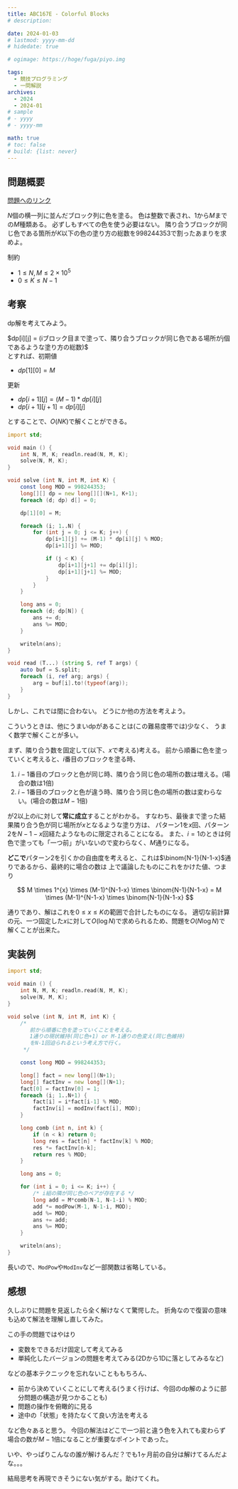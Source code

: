 ```yaml
---
title: ABC167E - Colorful Blocks
# description: 

date: 2024-01-03
# lastmod: yyyy-mm-dd
# hidedate: true

# ogimage: https://hoge/fuga/piyo.img

tags:
  - 競技プログラミング
  - 一問解説
archives:
  - 2024
  - 2024-01
# sample
# - yyyy
# - yyyy-mm

math: true
# toc: false
# build: {list: never}
---
```


## 問題概要

[問題へのリンク](https://atcoder.jp/contests/abc167/tasks/abc167_e)

$N$個の横一列に並んだブロック列に色を塗る。
色は整数で表され、$1$から$M$までの$M$種類ある。
必ずしもすべての色を使う必要はない。
隣り合うブロックが同じ色である箇所が$K$以下の色の塗り方の総数を$998244353$で割ったあまりを求めよ。

制約

- $1 \leq N, M \leq 2 \times 10^5$
- $0 \leq K \leq N-1$

## 考察

dp解を考えてみよう。
<div style="overflow: scroll;">
$dp[i][j] = (iブロック目まで塗って、隣り合うブロックが同じ色である場所がj個であるような塗り方の総数)$
</div>
とすれば、初期値

- $dp[1][0] = M$

更新

- $dp[i+1][j] = (M-1) * dp[i][j]$
- $dp[i+1][j+1] = dp[i][j]$

とすることで、$O(NK)$で解くことができる。

```d
import std;

void main () {
    int N, M, K; readln.read(N, M, K);
    solve(N, M, K);
}

void solve (int N, int M, int K) {
    const long MOD = 998244353;
    long[][] dp = new long[][](N+1, K+1);
    foreach (d; dp) d[] = 0;

    dp[1][0] = M;

    foreach (i; 1..N) {
        for (int j = 0; j <= K; j++) {
            dp[i+1][j] += (M-1) * dp[i][j] % MOD;
            dp[i+1][j] %= MOD;

            if (j < K) {
                dp[i+1][j+1] += dp[i][j];
                dp[i+1][j+1] %= MOD;
            }
        }
    }

    long ans = 0;
    foreach (d; dp[N]) {
        ans += d;
        ans %= MOD;
    }

    writeln(ans);
}

void read (T...) (string S, ref T args) {
    auto buf = S.split;
    foreach (i, ref arg; args) {
        arg = buf[i].to!(typeof(arg));
    }
}
```

しかし、これでは間に合わない。
どうにか他の方法を考えよう。

こういうときは、他にうまいdpがあることは(この難易度帯では)少なく、
うまく数学で解くことが多い。

まず、隣り合う数を固定して(以下、$x$で考える)考える。
前から順番に色を塗っていくと考えると、$i$番目のブロックを塗る時、

1. $i-1$番目のブロックと色が同じ時、隣り合う同じ色の場所の数は増える。(場合の数は$1$倍)
2. $i-1$番目のブロックと色が違う時、隣り合う同じ色の場所の数は変わらない。(場合の数は$M-1$倍)

が$2$以上の$i$に対して**常に成立**することがわかる。
すなわち、最後まで塗った結果隣り合う色が同じ場所が$x$となるような塗り方は、
パターン1を$x$回、パターン2を$N-1-x$回経たようなものに限定されることになる。
また、$i=1$のときは何色で塗っても「一つ前」がいないので変わらなく、$M$通りになる。

**どこで**パターン2を引くかの自由度を考えると、これは$\binom{N-1}{N-1-x}$通りであるから、最終的に場合の数は
上で議論したものにこれをかけた値、つまり

$$
M \times 1^{x} \times (M-1)^{N-1-x} \times \binom{N-1}{N-1-x} = M \times (M-1)^{N-1-x} \times \binom{N-1}{N-1-x}
$$

通りであり、解はこれを$0 \leq x \leq K$の範囲で合計したものになる。
適切な前計算の元、一つ固定した$x$に対して$O(\log N)$で求められるため、問題を$O(N \log N)$で解くことが出来た。

## 実装例
```d
import std;

void main () {
    int N, M, K; readln.read(N, M, K);
    solve(N, M, K);
}

void solve (int N, int M, int K) {
    /*
       前から順番に色を塗っていくことを考える。
       1通りの現状維持(同じ色+1) or M-1通りの色変え(同じ色維持)
       をN-1回迫られるという考え方で行く。
     */

    const long MOD = 998244353;

    long[] fact = new long[](N+1);
    long[] factInv = new long[](N+1);
    fact[0] = factInv[0] = 1;
    foreach (i; 1..N+1) {
        fact[i] = i*fact[i-1] % MOD;
        factInv[i] = modInv(fact[i], MOD);
    }

    long comb (int n, int k) {
        if (n < k) return 0;
        long res = fact[n] * factInv[k] % MOD;
        res *= factInv[n-k];
        return res % MOD;
    }

    long ans = 0;

    for (int i = 0; i <= K; i++) {
        /* i組の隣が同じ色のペアが存在する */
        long add = M*comb(N-1, N-1-i) % MOD;
        add *= modPow(M-1, N-1-i, MOD);
        add %= MOD;
        ans += add;
        ans %= MOD;
    }

    writeln(ans);
}
```

長いので、`ModPow`や`ModInv`など一部関数は省略している。

## 感想
久しぶりに問題を見返したら全く解けなくて驚愕した。
折角なので復習の意味も込めて解法を理解し直してみた。

この手の問題ではやはり

- 変数をできるだけ固定して考えてみる
- 単純化したバージョンの問題を考えてみる(2Dから1Dに落としてみるなど)

などの基本テクニックを忘れないことももちろん、

- 前から決めていくことにして考える(うまく行けば、今回のdp解のように部分問題の構造が見つかることも)
- 問題の操作を俯瞰的に見る
- 途中の「状態」を持たなくて良い方法を考える

など色々あると思う。
今回の解法はどこで一つ前と違う色を入れても変わらず場合の数が$M-1$倍になることが重要なポイントであった。

いや、やっぱりこんなの誰が解けるんだ？でも1ヶ月前の自分は解けてるんだよな。。。

結局思考を再現できそうにない気がする。助けてくれ。
